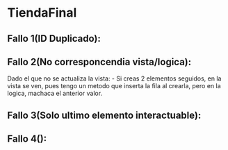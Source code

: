 # TiendaFinal

## Fallo 1(ID Duplicado):

## Fallo 2(No corresponcendia vista/logica):

Dado el que no se actualiza la vista: - Si creas 2 elementos seguidos, en la vista se ven, pues tengo un metodo que inserta la fila al crearla, pero en la logica, machaca el anterior valor.

## Fallo 3(Solo ultimo elemento interactuable):

## Fallo 4():
